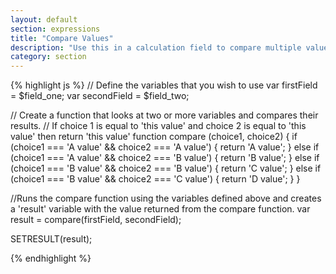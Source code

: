 ```yaml
---
layout: default
section: expressions
title: "Compare Values"
description: "Use this in a calculation field to compare multiple values and return a specific value based on the values entered."
category: section
---
```


{% highlight  js %}
// Define the variables that you wish to use
var firstField = $field_one;
var secondField = $field_two;

// Create a function that looks at two or more variables and compares their results.
// If choice 1 is equal to 'this value' and choice 2 is equal to 'this value' then return 'this value'
function compare (choice1, choice2) {
  if (choice1 === 'A value' && choice2 === 'A value') {
    return 'A value';
  } else if (choice1 === 'A value' && choice2 === 'B value') {
    return 'B value';
  } else if (choice1 === 'B value' && choice2 === 'B value') {
    return 'C value';
  } else if (choice1 === 'B value' && choice2 === 'C value') {
    return 'D value';
  }
}

//Runs the compare function using the variables defined above and creates a 'result' variable with the value returned from the compare function.
var result = compare(firstField, secondField);


SETRESULT(result);

{% endhighlight %}

